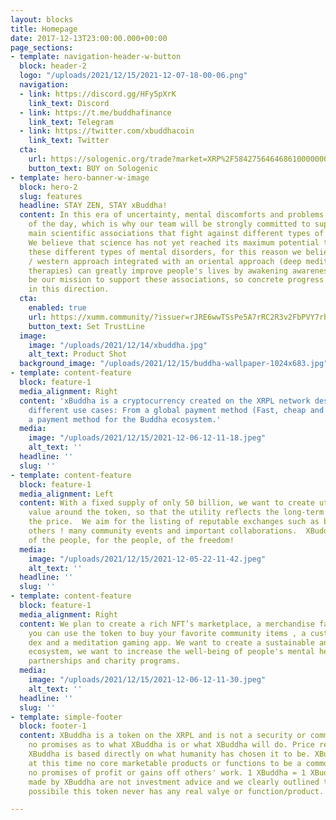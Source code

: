```yaml
---
layout: blocks
title: Homepage
date: 2017-12-13T23:00:00.000+00:00
page_sections:
- template: navigation-header-w-button
  block: header-2
  logo: "/uploads/2021/12/15/2021-12-07-18-00-06.png"
  navigation:
  - link: https://discord.gg/HFy5pXrK
    link_text: Discord
  - link: https://t.me/buddhafinance
    link_text: Telegram
  - link: https://twitter.com/xbuddhacoin
    link_text: Twitter
  cta:
    url: https://sologenic.org/trade?market=XRP%2F5842756464686100000000000000000000000000%2BrJRE6wwTSsPe5A7rRC2R3v2FbPVY7rbxuN&network=mainnet
    button_text: BUY on Sologenic
- template: hero-banner-w-image
  block: hero-2
  slug: features
  headline: STAY ZEN, STAY xBuddha!
  content: In this era of uncertainty, mental discomforts and problems are the order
    of the day, which is why our team will be strongly committed to supporting the
    main scientific associations that fight against different types of mental disorders.
    We believe that science has not yet reached its maximum potential to better treat
    these different types of mental disorders, for this reason we believe that a scientific
    / western approach integrated with an oriental approach (deep meditation and other
    therapies) can greatly improve people's lives by awakening awareness, and it will
    be our mission to support these associations, so concrete progress will be made
    in this direction.
  cta:
    enabled: true
    url: https://xumm.community/?issuer=rJRE6wwTSsPe5A7rRC2R3v2FbPVY7rbxuN&currency=XBuddha&limit=50000000000
    button_text: Set TrustLine
  image:
    image: "/uploads/2021/12/14/xbuddha.jpg"
    alt_text: Product Shot
  background_image: "/uploads/2021/12/15/buddha-wallpaper-1024x683.jpg"
- template: content-feature
  block: feature-1
  media_alignment: Right
  content: 'xBuddha is a cryptocurrency created on the XRPL network designed to have
    different use cases: From a global payment method (Fast, cheap and secure) to
    a payment method for the Buddha ecosystem.'
  media:
    image: "/uploads/2021/12/15/2021-12-06-12-11-18.jpeg"
    alt_text: ''
  headline: ''
  slug: ''
- template: content-feature
  block: feature-1
  media_alignment: Left
  content: With a fixed supply of only 50 billion, we want to create utilities and
    value around the token, so that the utility reflects the long-term benefit on
    the price.  We aim for the listing of reputable exchanges such as bitrue and many
    others ! many community events and important collaborations.  XBuddha is the token
    of the people, for the people, of the freedom!
  media:
    image: "/uploads/2021/12/15/2021-12-05-22-11-42.jpeg"
    alt_text: ''
  headline: ''
  slug: ''
- template: content-feature
  block: feature-1
  media_alignment: Right
  content: We plan to create a rich NFT’s marketplace, a merchandise fan store where
    you can use the token to buy your favorite community items , a custom xBuddha
    dex and a meditation gaming app. We want to create a sustainable and multifaceted
    ecosystem, we want to increase the well-being of people's mental health with strategic
    partnerships and charity programs.
  media:
    image: "/uploads/2021/12/15/2021-12-06-12-11-30.jpeg"
    alt_text: ''
  headline: ''
  slug: ''
- template: simple-footer
  block: footer-1
  content: XBuddha is a token on the XRPL and is not a security or commodity. We make
    no promises as to what XBuddha is or what XBuddha will do. Price reflection on
    XBuddha is based directly on what humanity has chosen it to be. XBuddha performs
    at this time no core marketable products or functions to be a commodity and has
    no promises of profit or gains off others' work. 1 XBuddha = 1 XBuddha. All claims
    made by XBuddha are not investment advice and we clearly outlined that it is very
    possibile this token never has any real valye or function/product.

---
```

